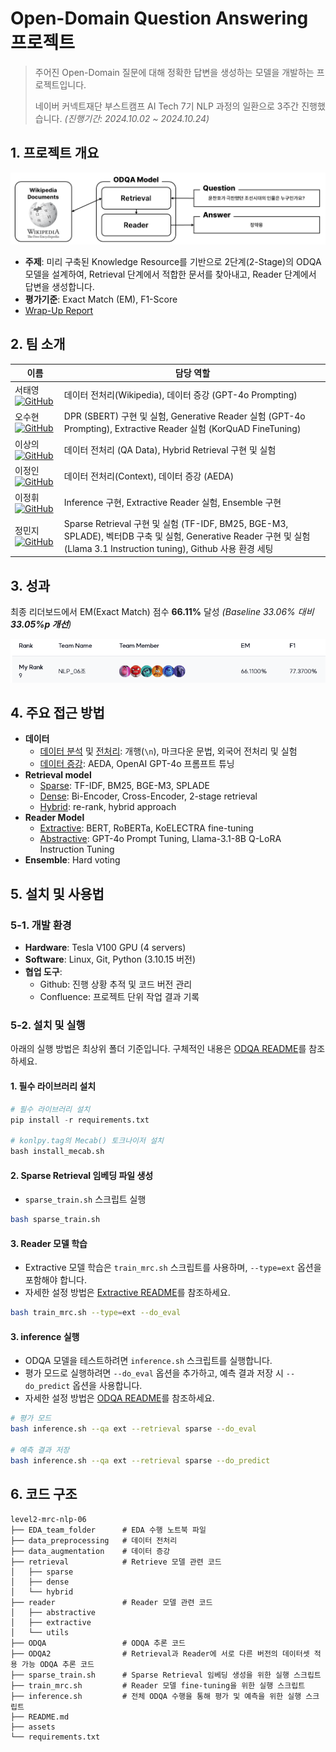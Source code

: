 # Open-Domain Question Answering 프로젝트
> 주어진 Open-Domain 질문에 대해 정확한 답변을 생성하는 모델을 개발하는 프로젝트입니다.
> 
> 네이버 커넥트재단 부스트캠프 AI Tech 7기 NLP 과정의 일환으로 3주간 진행했습니다. _(진행기간: 2024.10.02 ~ 2024.10.24)_

## 1. 프로젝트 개요
![ODQA 모델 흐름도](./assets/odqa_flowchart.png)

- **주제**: 미리 구축된 Knowledge Resource를 기반으로 2단계(2-Stage)의 ODQA 모델을 설계하여, Retrieval 단계에서 적합한 문서를 찾아내고, Reader 단계에서 답변을 생성합니다.
- **평가기준**: Exact Match (EM), F1-Score
- [Wrap-Up Report](./assets/wrapup_report.pdf)



## 2. 팀 소개

| 이름 | 담당 역할 |
| --- | --- |
| 서태영 [![GitHub](https://img.icons8.com/material-outlined/24/000000/github.png)](https://github.com/sty0507) | 데이터 전처리(Wikipedia), 데이터 증강 (GPT-4o Prompting) |
| 오수현 [![GitHub](https://img.icons8.com/material-outlined/24/000000/github.png)](https://github.com/ocean010315) | DPR (SBERT) 구현 및 실험, Generative Reader 실험 (GPT-4o Prompting), Extractive Reader 실험 (KorQuAD FineTuning) |
| 이상의 [![GitHub](https://img.icons8.com/material-outlined/24/000000/github.png)](https://github.com/LeSaUi) | 데이터 전처리 (QA Data), Hybrid Retrieval 구현 및 실험 |
| 이정인 [![GitHub](https://img.icons8.com/material-outlined/24/000000/github.png)](https://github.com/leeennn) | 데이터 전처리(Context), 데이터 증강 (AEDA) |
| 이정휘 [![GitHub](https://img.icons8.com/material-outlined/24/000000/github.png)](https://github.com/LeeJeongHwi) | Inference 구현, Extractive Reader 실험, Ensemble 구현 |
| 정민지 [![GitHub](https://img.icons8.com/material-outlined/24/000000/github.png)](https://github.com/minjijeong98) | Sparse Retrieval 구현 및 실험 (TF-IDF, BM25, BGE-M3, SPLADE), 벡터DB 구축 및 실험, Generative Reader 구현 및 실험(Llama 3.1 Instruction tuning), Github 사용 환경 세팅 |




## 3. 성과
최종 리더보드에서 EM(Exact Match) 점수 **66.11%** 달성 _(Baseline 33.06% 대비 **33.05%p 개선**)_

![리더보드 결과](/assets/leaderboard_score.png)


## 4. 주요 접근 방법
- **데이터**
	- [데이터 분석](./EDA_team_folder/) 및 [전처리](./data_preprocessing/): 개행(`\n`), 마크다운 문법, 외국어 전처리 및 실험
	- [데이터 증강](./data_augmentation/): AEDA, OpenAI GPT-4o 프롬프트 튜닝
- **Retrieval model**
	- [Sparse](./retrieval/sparse/README.md): TF-IDF, BM25, BGE-M3, SPLADE
	- [Dense](./retrieval/dense/README.md): Bi-Encoder, Cross-Encoder, 2-stage retrieval
	- [Hybrid](./retrieval/hybrid/readme.md): re-rank, hybrid approach
- **Reader Model**
	- [Extractive](./reader/extractive/README.md): BERT, RoBERTa, KoELECTRA fine-tuning
	- [Abstractive](./reader/abstractive/): GPT-4o Prompt Tuning, Llama-3.1-8B Q-LoRA Instruction Tuning
- **Ensemble**: Hard voting


## 5. 설치 및 사용법
### 5-1. 개발 환경
- **Hardware**: Tesla V100 GPU (4 servers)
- **Software**: Linux, Git, Python (3.10.15 버전)
- **협업 도구**: 
    - Github: 진행 상황 추적 및 코드 버전 관리
    - Confluence: 프로젝트 단위 작업 결과 기록

### 5-2. 설치 및 실행
아래의 실행 방법은 최상위 폴더 기준입니다. 구체적인 내용은 [ODQA README](./ODQA/README.md)를 참조하세요.

#### 1. 필수 라이브러리 설치
```python
# 필수 라이브러리 설치
pip install -r requirements.txt

# konlpy.tag의 Mecab() 토크나이저 설치
bash install_mecab.sh
```

#### 2. Sparse Retrieval 임베딩 파일 생성
- `sparse_train.sh` 스크립트 실행

```bash
bash sparse_train.sh
```

#### 3. Reader 모델 학습
- Extractive 모델 학습은 `train_mrc.sh` 스크립트를 사용하며, `--type=ext` 옵션을 포함해야 합니다.
- 자세한 설정 방법은 [Extractive README](./reader/extractive/README.md)를 참조하세요.

```bash
bash train_mrc.sh --type=ext --do_eval
```

#### 3. inference 실행
- ODQA 모델을 테스트하려면 `inference.sh` 스크립트를 실행합니다.
- 평가 모드로 실행하려면 `--do_eval` 옵션을 추가하고, 예측 결과 저장 시 `--do_predict` 옵션을 사용합니다.
- 자세한 설정 방법은 [ODQA README](./ODQA/README.md)를 참조하세요.

```bash
# 평가 모드
bash inference.sh --qa ext --retrieval sparse --do_eval

# 예측 결과 저장
bash inference.sh --qa ext --retrieval sparse --do_predict
```

## 6. 코드 구조
```text
level2-mrc-nlp-06
├── EDA_team_folder      # EDA 수행 노트북 파일
├── data_preprocessing   # 데이터 전처리
├── data_augmentation    # 데이터 증강
├── retrieval            # Retrieve 모델 관련 코드
│   ├── sparse
│   ├── dense
│   └── hybrid
├── reader               # Reader 모델 관련 코드
│   ├── abstractive
│   ├── extractive
│   └── utils
├── ODQA                 # ODQA 추론 코드
├── ODQA2                # Retrieval과 Reader에 서로 다른 버전의 데이터셋 적용 가능 ODQA 추론 코드
├── sparse_train.sh      # Sparse Retrieval 임베딩 생성을 위한 실행 스크립트
├── train_mrc.sh         # Reader 모델 fine-tuning을 위한 실행 스크립트
├── inference.sh         # 전체 ODQA 수행을 통해 평가 및 예측을 위한 실행 스크립트
├── README.md
├── assets
└── requirements.txt
```
